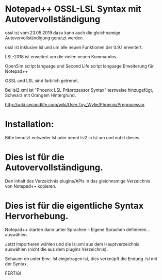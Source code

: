 # Notepad++ OSSL-LSL Syntax mit Autovervollständigung

ossl ist vom 23.05.2019 dazu kann auch die gleichnamige Autovervollständigung genutzt werden.

ossl ist inklusive lsl und um alle neuen Funktionen der 0.9.1 erweitert.

LSL-2018 ist erweitert um die vielen neuen Kommandos.

OpenSim script language und Second Life script language Erweiterung für Notepad++

OSSL und LSL sind farblich getrennt.

Bei lsl2.xml ist "Phoenix LSL Präprozessor Syntax" testweise hinzugefügt, Schwarz mit Orangem Hintergrund.

http://wiki.secondlife.com/wiki/User:Toy_Wylie/Phoenix/Preprocessor

# Installation:

Bitte benutzt entweder lsl oder nennt lsl2 in lsl um und nutzt dieses.

# Dies ist für die Autovervollständigung.

Den Inhalt des Verzeichnis plugins/APIs in das gleichnamige Verzeichnis von Notepad++ kopieren.


# Dies ist für die eigentliche Syntax Hervorhebung.

Notepad++ starten dann unter Sprachen – Eigene Sprachen definieren… auswählen.

Jetzt Importieren wählen und die lsl.xml aus dem Hauptverzeichnis auswählen (nicht die aus dem plugins Verzeichnis).

Schauen ob unter Erw.: lsl eingetragen ist, dies verknüpft die Endung .lsl mit der Syntax.

FERTIG!
